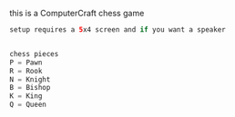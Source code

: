 this is a ComputerCraft chess game



```groovy
setup requires a 5x4 screen and if you want a speaker


chess pieces
P = Pawn
R = Rook
N = Knight
B = Bishop
K = King
Q = Queen
```
